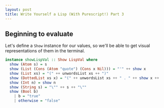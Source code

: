 ```yaml
---
layout: post
title: Write Yourself a Lisp (With Purescript!) Part 3
---
```


## Beginning to evaluate

Let's define a `Show` instance for our values, so we'll be able to get visual representations of them in the terminal.

```purescript
instance showLispVal :: Show LispVal where
  show (Atom s) = s
  show (List (Cons (Atom "quote") (Cons x Nil))) = "'" ++ show x
  show (List xs) = "(" ++ unwordsList xs ++ ")"
  show (DottedList xs x) = "(" ++ unwordsList xs ++ " . " ++ show x ++ ")"
  show (Int n) = show n
  show (String s) = "\"" ++ s ++ "\""
  show (Bool b)
    | b = "true"
    | otherwise = "false"
```
